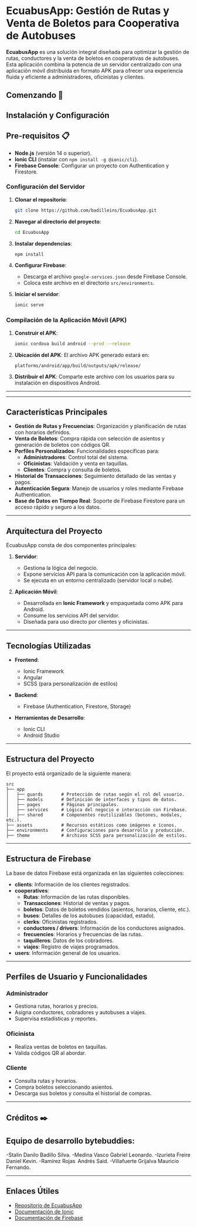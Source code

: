 
# EcuabusApp: Gestión de Rutas y Venta de Boletos para Cooperativa de Autobuses

**EcuabusApp** es una solución integral diseñada para optimizar la gestión de rutas, conductores y la venta de boletos en cooperativas de autobuses. Esta aplicación combina la potencia de un servidor centralizado con una aplicación móvil distribuida en formato APK para ofrecer una experiencia fluida y eficiente a administradores, oficinistas y clientes.


## Comenzando 🚀
## Instalación y Configuración

## Pre-requisitos 📋

- **Node.js** (versión 14 o superior).
- **Ionic CLI** (instalar con `npm install -g @ionic/cli`).
- **Firebase Console**: Configurar un proyecto con Authentication y Firestore.


### Configuración del Servidor

1. **Clonar el repositorio**:
   ```bash
   git clone https://github.com/badilleins/EcuabusApp.git
   ```

2. **Navegar al directorio del proyecto**:
   ```bash
   cd EcuabusApp
   ```

3. **Instalar dependencias**:
   ```bash
   npm install
   ```

4. **Configurar Firebase**:
   - Descarga el archivo `google-services.json` desde Firebase Console.
   - Coloca este archivo en el directorio `src/environments`.

5. **Iniciar el servidor**:
   ```bash
   ionic serve
   ```

### Compilación de la Aplicación Móvil (APK)

1. **Construir el APK**:
   ```bash
   ionic cordova build android --prod --release
   ```

2. **Ubicación del APK**:
   El archivo APK generado estará en:
   ```
   platforms/android/app/build/outputs/apk/release/
   ```

3. **Distribuir el APK**:
   Comparte este archivo con los usuarios para su instalación en dispositivos Android.

---

---

## Características Principales

- **Gestión de Rutas y Frecuencias**: Organización y planificación de rutas con horarios definidos.
- **Venta de Boletos**: Compra rápida con selección de asientos y generación de boletos con códigos QR.
- **Perfiles Personalizados**: Funcionalidades específicas para:
  - **Administradores**: Control total del sistema.
  - **Oficinistas**: Validación y venta en taquillas.
  - **Clientes**: Compra y consulta de boletos.
- **Historial de Transacciones**: Seguimiento detallado de las ventas y pagos.
- **Autenticación Segura**: Manejo de usuarios y roles mediante Firebase Authentication.
- **Base de Datos en Tiempo Real**: Soporte de Firebase Firestore para un acceso rápido y seguro a los datos.

---

## Arquitectura del Proyecto

EcuabusApp consta de dos componentes principales:

1. **Servidor**:
   - Gestiona la lógica del negocio.
   - Expone servicios API para la comunicación con la aplicación móvil.
   - Se ejecuta en un entorno centralizado (servidor local o nube).

2. **Aplicación Móvil**:
   - Desarrollada en **Ionic Framework** y empaquetada como APK para Android.
   - Consume los servicios API del servidor.
   - Diseñada para uso directo por clientes y oficinistas.

---

## Tecnologías Utilizadas

- **Frontend**:
  - Ionic Framework
  - Angular
  - SCSS (para personalización de estilos)
  
- **Backend**:
  - Firebase (Authentication, Firestore, Storage)
  
- **Herramientas de Desarrollo**:
  - Ionic CLI
  - Android Studio

---

## Estructura del Proyecto

El proyecto está organizado de la siguiente manera:

```
src
├── app
│   ├── guards       # Protección de rutas según el rol del usuario.
│   ├── models       # Definición de interfaces y tipos de datos.
│   ├── pages        # Páginas principales.
│   ├── services     # Lógica del negocio e interacción con Firebase.
│   ├── shared       # Componentes reutilizables (botones, modales, etc.).
├── assets           # Recursos estáticos como imágenes e íconos.
├── environments     # Configuraciones para desarrollo y producción.
├── theme            # Archivos SCSS para personalización de estilos.
```

---

## Estructura de Firebase

La base de datos Firebase está organizada en las siguientes colecciones:

- **clients**: Información de los clientes registrados.
- **cooperatives**:
  - **Rutas**: Información de las rutas disponibles.
  - **Transacciones**: Historial de ventas y pagos.
  - **boletos**: Datos de boletos vendidos (asientos, horarios, cliente, etc.).
  - **buses**: Detalles de los autobuses (capacidad, estado).
  - **clerks**: Oficinistas registrados.
  - **conductores / drivers**: Información de los conductores asignados.
  - **frecuencies**: Horarios y frecuencias de las rutas.
  - **taquilleros**: Datos de los cobradores.
  - **viajes**: Registro de viajes programados.
- **users**: Información general de los usuarios.

---

## Perfiles de Usuario y Funcionalidades

### Administrador
- Gestiona rutas, horarios y precios.
- Asigna conductores, cobradores y autobuses a viajes.
- Supervisa estadísticas y reportes.

### Oficinista
- Realiza ventas de boletos en taquillas.
- Valida códigos QR al abordar.

### Cliente
- Consulta rutas y horarios.
- Compra boletos seleccionando asientos.
- Descarga sus boletos y consulta el historial de compras.

---


## Créditos ✒️

## Equipo de desarrollo bytebuddies:
-Stalin Danilo Badillo Silva.
-Medina Vasco Gabriel Leonardo.
-Izurieta Freire Daniel Kevin.
-Ramírez Rojas  Andrés Said.
-Villafuerte Grijalva Mauricio Fernando.

---

## Enlaces Útiles

- [Repositorio de EcuabusApp](https://github.com/badilleins/EcuabusApp.git)  
- [Documentación de Ionic](https://ionicframework.com/docs)  
- [Documentación de Firebase](https://firebase.google.com/docs)
